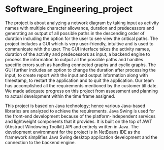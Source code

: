 # Software_Engineering_project

The project is about analyzing a network diagram by taking input as activity names with multiple character allowance, duration and predecessors and generating an output of all possible paths in the descending order of duration including the option for the user to see view the critical paths. The project includes a GUI which is very user-friendly, intuitive and is used to communicate with the user. The GUI interface takes the activity names, duration of the activity and predecessors as input, a backend engine to process the information to output all the possible paths and handles specific errors such as handling connected graphs and cyclic graphs. The GUI further includes an option to change the duration after processing the input, to create report with the input and output information along with timestamp, to restart the application and to quit the application. Our team has accomplished all the requirements mentioned by the customer till date. We made adequate progress on this project from assessment and planning to actual development within the time frame assigned.

This project is based on Java technology; hence various Java-based libraries are analyzed to achieve the requirements. Java Swing is used for the front-end development because of the platform-independent services and lightweight components that it provides. It is built on the top of AWT (Abstract Windowing Toolkit) API and entirely written in Java. The development environment for the project is in NetBeans IDE as the framework simplifies Java Swing desktop application development and the connection to the backend engine.
